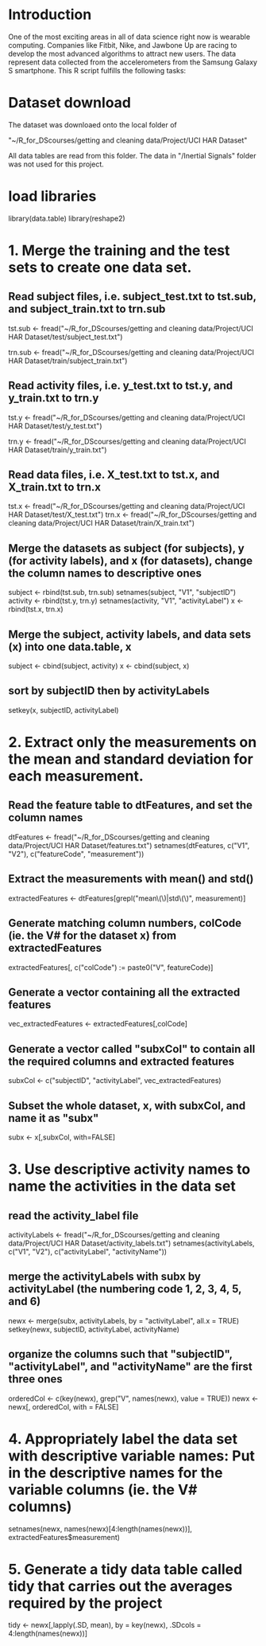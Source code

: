 # Introduction
One of the most exciting areas in all of data science right now is wearable computing. Companies like Fitbit, Nike, and Jawbone Up are racing to develop the most advanced algorithms to attract new users. The data represent data collected from the accelerometers from the Samsung Galaxy S smartphone. This R script fulfills the following tasks:

# Dataset download

The dataset was downloaed onto the local folder of 

"~/R_for_DScourses/getting and cleaning data/Project/UCI HAR Dataset"

All data tables are read from this folder. The data in "/Inertial Signals" folder was not used for this project.

# load libraries

library(data.table)
library(reshape2)

# 1. Merge the training and the test sets to create one data set.

## Read subject files, i.e. subject_test.txt to tst.sub, and subject_train.txt to trn.sub
tst.sub <- fread("~/R_for_DScourses/getting and cleaning data/Project/UCI HAR Dataset/test/subject_test.txt")

trn.sub <- fread("~/R_for_DScourses/getting and cleaning data/Project/UCI HAR Dataset/train/subject_train.txt")

## Read activity files, i.e. y_test.txt to tst.y, and y_train.txt to trn.y
tst.y <- fread("~/R_for_DScourses/getting and cleaning data/Project/UCI HAR Dataset/test/y_test.txt")

trn.y <- fread("~/R_for_DScourses/getting and cleaning data/Project/UCI HAR Dataset/train/y_train.txt")

## Read data files, i.e. X_test.txt to tst.x, and X_train.txt to trn.x
tst.x <- fread("~/R_for_DScourses/getting and cleaning data/Project/UCI HAR Dataset/test/X_test.txt")
trn.x <- fread("~/R_for_DScourses/getting and cleaning data/Project/UCI HAR Dataset/train/X_train.txt")

## Merge the datasets as subject (for subjects), y (for activity labels), and x (for datasets), change the column names to descriptive ones

subject <- rbind(tst.sub, trn.sub)
setnames(subject, "V1", "subjectID")
activity <- rbind(tst.y, trn.y)
setnames(activity, "V1", "activityLabel")
x <- rbind(tst.x, trn.x)

## Merge the subject, activity labels, and data sets (x) into one data.table, x

subject <- cbind(subject, activity)
x <- cbind(subject, x)

## sort by subjectID then by activityLabels
setkey(x, subjectID, activityLabel) 

# 2. Extract only the measurements on the mean and standard deviation for each measurement.
## Read the feature table to dtFeatures, and set the column names
dtFeatures <- fread("~/R_for_DScourses/getting and cleaning data/Project/UCI HAR Dataset/features.txt")
setnames(dtFeatures, c("V1", "V2"), c("featureCode", "measurement"))

## Extract the measurements with mean() and std()
extractedFeatures <- dtFeatures[grepl("mean\\(\\)|std\\(\\)", measurement)]

## Generate matching column numbers, colCode (ie. the V# for the dataset x) from extractedFeatures
extractedFeatures[, c("colCode") := paste0("V", featureCode)]

## Generate a vector containing all the extracted features
vec_extractedFeatures <- extractedFeatures[,colCode]

## Generate a vector called "subxCol" to contain all the required columns and extracted features
subxCol <- c("subjectID", "activityLabel", vec_extractedFeatures)

## Subset the whole dataset, x, with subxCol, and name it as "subx"
subx <- x[,subxCol, with=FALSE]

# 3. Use descriptive activity names to name the activities in the data set

## read the activity_label file
activityLabels <- fread("~/R_for_DScourses/getting and cleaning data/Project/UCI HAR Dataset/activity_labels.txt")
setnames(activityLabels, c("V1", "V2"), c("activityLabel", "activityName"))

## merge the activityLabels with subx by activityLabel (the numbering code 1, 2, 3, 4, 5, and 6)
newx <- merge(subx, activityLabels, by = "activityLabel", all.x = TRUE)
setkey(newx, subjectID, activityLabel, activityName)

## organize the columns such that "subjectID", "activityLabel", and "activityName" are the first three ones
orderedCol <- c(key(newx), grep("V", names(newx), value = TRUE))
newx <- newx[, orderedCol, with = FALSE]

# 4. Appropriately label the data set with descriptive variable names: Put in the descriptive names for the variable columns (ie. the V# columns)
setnames(newx, names(newx)[4:length(names(newx))], extractedFeatures$measurement)

# 5. Generate a tidy data table called tidy that carries out the averages required by the project ##
tidy <- newx[,lapply(.SD, mean), by = key(newx), .SDcols = 4:length(names(newx))]
